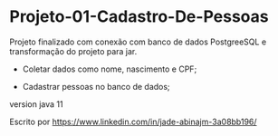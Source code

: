 # Projeto-01-Cadastro-De-Pessoas


Projeto finalizado com conexão com banco de dados PostgreeSQL e transformação do projeto  para jar.



- Coletar dados como nome, nascimento e CPF;


- Cadastrar pessoas no banco de dados;


version java 11



Escrito por https://www.linkedin.com/in/jade-abinajm-3a08bb196/
 
